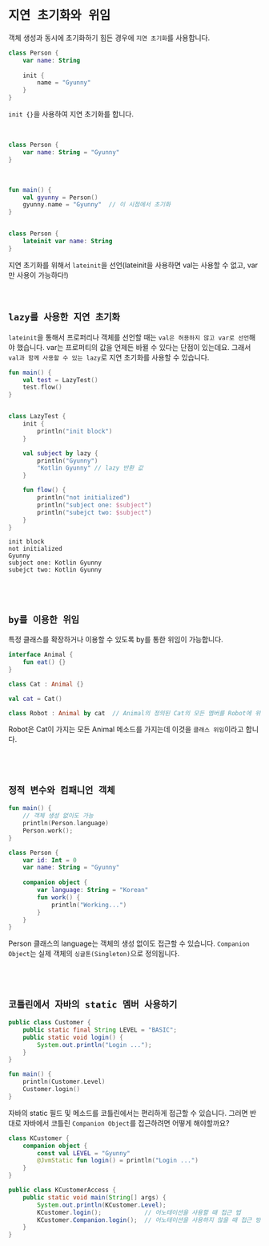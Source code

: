 # `지연 초기화와 위임`

객체 생성과 동시에 초기화하기 힘든 경우에 `지연 초기화`를 사용합니다.

```kotlin
class Person {
    var name: String
    
    init {
        name = "Gyunny"
    }
}
```

`init {}`을 사용하여 지연 초기화를 합니다.

<br>

```kotlin
class Person {
    var name: String = "Gyunny"
}
```

<br>

```kotlin
fun main() {
    val gyunny = Person()
    gyunny.name = "Gyunny"  // 이 시점에서 초기화
}


class Person {
    lateinit var name: String
}
```

지연 초기화를 위해서 `lateinit`을 선언(lateinit을 사용하면 val는 사용할 수 없고, var만 사용이 가능하다!)

<br>

## `lazy를 사용한 지연 초기화`

`lateinit`을 통해서 프로퍼리나 객체를 선언할 때는 `val은 허용하지 않고 var로 선언`해야 했습니다. 
var는 프로퍼티의 값을 언제든 바뀔 수 있다는 단점이 있는데요. 그래서 `val과 함께 사용할 수 있는 lazy`로 지연 초기화를 사용할 수 있습니다. 

```kotlin
fun main() {
    val test = LazyTest()
    test.flow()
}


class LazyTest {
    init {
        println("init block")
    }

    val subject by lazy {
        println("Gyunny")
        "Kotlin Gyunny" // lazy 반환 값
    }

    fun flow() {
        println("not initialized")
        println("subject one: $subject")
        println("subejct two: $subject")
    }
}
```

```
init block
not initialized
Gyunny
subject one: Kotlin Gyunny
subejct two: Kotlin Gyunny
```

<br> <br>

## `by를 이용한 위임`

특정 클래스를 확장하거나 이용할 수 있도록 by를 통한 위임이 가능합니다.

```kotlin
interface Animal {
    fun eat() {}
}

class Cat : Animal {}

val cat = Cat()

class Robot : Animal by cat  // Animal의 정의된 Cat의 모든 멤버를 Robot에 위임
```

Robot은 Cat이 가지는 모든 Animal 메소드를 가지는데 이것을 `클래스 위임`이라고 합니다.   

<br> <br>

## `정적 변수와 컴패니언 객체`

```kotlin
fun main() {
    // 객체 생성 없이도 가능
    println(Person.language)
    Person.work();
}

class Person {
    var id: Int = 0
    var name: String = "Gyunny"
    
    companion object {
        var language: String = "Korean"
        fun work() {
            println("Working...")
        }
    }
}
```

Person 클래스의 language는 객체의 생성 없이도 접근할 수 있습니다. `Companion Object`는 실제 객체의 `싱글톤(Singleton)`으로 정의됩니다.

<br> <br>

## `코틀린에서 자바의 static 멤버 사용하기`

```java
public class Customer {
    public static final String LEVEL = "BASIC";
    public static void login() {
        System.out.println("Login ...");
    }
}
```

```kotlin
fun main() {
    println(Customer.Level)
    Customer.login()
}
```

자바의 static 필드 및 메소드를 코틀린에서는 편리하게 접근할 수 있습니다. 그러면 반대로 자바에서 코틀린 `Companion Object`를 접근하려면 어떻게 해야할까요? 

```kotlin
class KCustomer {
    companion object {
        const val LEVEL = "Gyunny"
        @JvmStatic fun login() = println("Login ...")
    }
}
```
```java
public class KCustomerAccess {
    public static void main(String[] args) {
        System.out.println(KCustomer.Level);
        KCustomer.login();            // 어노테이션을 사용할 때 접근 법 
        KCustomer.Companion.login();  // 어노테이션을 사용하지 않을 때 접근 방법 
    }
}
```